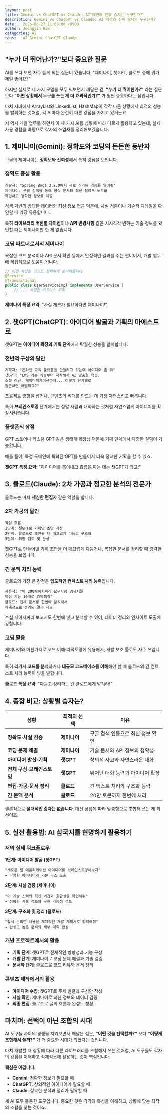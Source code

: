 ```yaml
---
layout: post
title: Gemini vs ChatGPT vs Claude: AI 대전의 진짜 승자는 누구인가?
description: Gemini vs ChatGPT vs Claude: AI 대전의 진짜 승자는 누구인가?
date:   2025-08-27 11:00:00 +0900
author: Jeongjin Kim
categories: AI
tags:	AI Gemini ChatGPT Claude
---
```


## "누가 더 뛰어난가?"보다 중요한 질문

AI를 쓰다 보면 자주 듣게 되는 질문이 있습니다. "제미나이, 챗GPT, 클로드 중에 뭐가 제일 좋아요?"

하지만 실제로 세 가지 모델을 모두 써보면서 깨달은 건, **"누가 더 뛰어한가?"** 라는 질문보다 **"어떤 상황에서 누구를 쓰는 게 더 효과적인가?"** 가 훨씬 중요하다는 점입니다.

마치 자바에서 ArrayList와 LinkedList, HashMap이 각각 다른 상황에서 최적의 성능을 발휘하는 것처럼, 각 AI마다 완전히 다른 강점을 가지고 있거든요.

저 역시 개발 업무를 하면서 이 세 가지 AI를 상황에 따라 다르게 활용하고 있는데, 실제 사용 경험을 바탕으로 각자의 쓰임새를 정리해보겠습니다.

<script async src="https://pagead2.googlesyndication.com/pagead/js/adsbygoogle.js"></script>
<!-- 컨텐츠내 -->
<ins class="adsbygoogle"
     style="display:block"
     data-ad-client="ca-pub-3234744071843247"
     data-ad-slot="1671969273"
     data-ad-format="auto"
     data-full-width-responsive="true"></ins>
<script>
     (adsbygoogle = window.adsbygoogle || []).push({});
</script>

## 1. 제미나이(Gemini): 정확도와 코딩의 든든한 동반자

구글의 제미나이는 **정확도와 신뢰성**에서 특히 강점을 보입니다.

### 정확도 중심 활용

```
개발자: "Spring Boot 3.2.0에서 새로 추가된 기능들 알려줘"
제미나이: 구글 검색을 통해 공식 문서와 최신 릴리즈 노트를 
확인하고 정확한 정보를 제공
```

검색 기반의 방대한 데이터와 최신 정보 접근 덕분에, 사실 검증이나 기술적 디테일을 확인할 때 가장 유용합니다.

특히 **라이브러리 버전별 차이점**이나 **API 변경사항** 같은 시시각각 변하는 기술 정보를 확인할 때는 제미나이만 한 게 없습니다.

### 코딩 파트너로서의 제미나이

복잡한 코드 분석이나 API 문서 확인 등에서 안정적인 결과를 주는 편이어서, 개발 업무에 직접적으로 도움이 됩니다.

```java
// 이런 복잡한 코드도 정확하게 분석해줍니다
@Service
@Transactional
public class UserServiceImpl implements UserService {
    // ... 복잡한 비즈니스 로직
}
```

**제미나이 특징 요약**: "사실 체크가 필요하다면 제미나이!"

## 2. 챗GPT(ChatGPT): 아이디어 발굴과 기획의 마에스트로

챗GPT는 **아이디어 확장과 기획 단계**에서 탁월한 성능을 발휘합니다.

### 전반적 구상의 달인

```
기획자: "온라인 교육 플랫폼을 만들려고 하는데 아이디어 좀 줘"
챗GPT: "LMS 기본 기능부터 시작해서 AI 맞춤형 학습, 
소셜 러닝, 게이미피케이션까지... 이렇게 단계별로 
접근하면 어떨까요?"
```

프로젝트 방향을 잡거나, 콘텐츠의 뼈대를 만드는 데 가장 자연스럽고 빠릅니다.

특히 **브레인스토밍** 단계에서는 정말 사람과 대화하는 것처럼 자연스럽게 아이디어를 확장시켜줍니다.

### 플랫폼적 장점

GPT 스토어나 커스텀 GPT 같은 생태계 확장성 덕분에 기획 단계에서 다양한 실험이 가능합니다.

예를 들어, 특정 도메인에 특화된 GPT를 만들어서 더욱 정교한 기획을 할 수 있죠.

**챗GPT 특징 요약**: "아이디어를 뽑아내고 흐름을 짜는 데는 챗GPT가 최고!"

## 3. 클로드(Claude): 2차 가공과 정교한 분석의 전문가

클로드는 마치 **세심한 편집자** 같은 역할을 합니다.

### 2차 가공의 달인

```
작업 흐름:
1단계: 챗GPT로 기획안 초안 작성
2단계: 클로드로 초안을 더 매끄럽게 다듬고 구조화
3단계: 최종 검토 및 완성
```

챗GPT로 만들어낸 기획 초안을 더 매끄럽게 다듬거나, 복잡한 문서를 정리할 때 강력한 성능을 보입니다.

### 긴 문맥 처리 능력

클로드의 가장 큰 강점은 **압도적인 컨텍스트 처리 능력**입니다.

```
사용자: "이 200페이지짜리 요구사항 명세서를 
핵심 기능 10개로 요약해줘"
클로드: 전체 문서를 한번에 분석해서 
체계적으로 정리된 결과 제공
```

수십 페이지짜리 보고서도 한번에 넣고 분석할 수 있어, 데이터 정리와 인사이트 도출에 강합니다.

### 코딩 활용

제미나이와 마찬가지로 코드 이해·리팩토링에 유용해서, 개발 보조 툴로도 자주 쓰입니다.

특히 **레거시 코드를 분석**하거나 **대규모 코드베이스를 이해**해야 할 때 클로드의 긴 컨텍스트 처리 능력이 빛을 발합니다.

**클로드 특징 요약**: "다듬고 정리하는 건 클로드에게 맡겨라!"

## 4. 종합 비교: 상황별 승자는?

| 상황 | 최적의 선택 | 이유 |
|------|------------|------|
| **정확도·사실 검증** | **제미나이** | 구글 검색 연동으로 최신 정보 확인 |
| **코딩 문제 해결** | **제미나이** | 기술 문서와 API 정보의 정확성 |
| **아이디어 발산·기획** | **챗GPT** | 창의적 사고와 자연스러운 대화 |
| **전체 구상·브레인스토밍** | **챗GPT** | 뛰어난 대화 능력과 아이디어 확장 |
| **편집·가공·문서 정리** | **클로드** | 긴 텍스트 처리와 구조화 능력 |
| **긴 문맥 분석** | **클로드** | 20만 토큰까지 한번에 처리 |

결론적으로 **절대적인 승자는 없습니다**. 대신 상황에 따라 맞춤형으로 조합해 쓰는 게 최선이죠.

## 5. 실전 활용법: AI 삼국지를 현명하게 활용하기

### 저의 실제 워크플로우

**1단계: 아이디어 발굴 (챗GPT)**
```
"새로운 웹 애플리케이션 아이디어를 브레인스토밍해보자"
→ 다양한 아이디어와 기본 구조 도출
```

**2단계: 사실 검증 (제미나이)**  
```
"이 기술 스택의 최신 버전과 호환성을 확인해줘"
→ 정확한 기술 정보와 구현 가능성 검토
```

**3단계: 구조화 및 정리 (클로드)**
```
"앞서 논의한 내용을 체계적인 개발 계획서로 정리해줘" 
→ 완성도 높은 문서와 세부 계획 완성
```

### 개발 프로젝트에서의 활용

- **기획 단계**: 챗GPT로 전체적인 방향성과 기능 구상
- **개발 단계**: 제미나이로 코딩 문제 해결과 기술 검증  
- **문서화 단계**: 클로드로 코드 리뷰와 문서 정리

### 콘텐츠 제작에서의 활용

- **아이디어 수집**: 챗GPT로 주제 발굴과 구성안 작성
- **사실 확인**: 제미나이로 최신 정보와 데이터 검증
- **최종 편집**: 클로드로 글의 흐름과 완성도 향상

## 마치며: 선택이 아닌 조합의 시대

AI 도구들 사이의 경쟁을 지켜보면서 깨달은 점은, **"어떤 것을 선택할까?"** 보다 **"어떻게 조합해서 쓸까?"** 가 더 중요한 시대가 되었다는 것입니다.

마치 개발할 때 상황에 따라 다른 라이브러리를 조합해서 쓰는 것처럼, AI 도구들도 각자의 강점을 이해하고 적재적소에 활용하는 것이 핵심입니다.

**핵심은 이겁니다:**
- **Gemini**: 정확한 정보가 필요할 때
- **ChatGPT**: 창의적인 아이디어가 필요할 때  
- **Claude**: 정교한 분석과 정리가 필요할 때

세 AI 모두 훌륭한 도구입니다. 중요한 것은 각각의 특성을 이해하고, 상황에 맞는 최적의 조합을 찾는 것이죠.



<script async src="https://pagead2.googlesyndication.com/pagead/js/adsbygoogle.js"></script>
<!-- 컨텐츠내 -->
<ins class="adsbygoogle"
     style="display:block"
     data-ad-client="ca-pub-3234744071843247"
     data-ad-slot="1671969273"
     data-ad-format="auto"
     data-full-width-responsive="true"></ins>
<script>
     (adsbygoogle = window.adsbygoogle || []).push({});
</script>